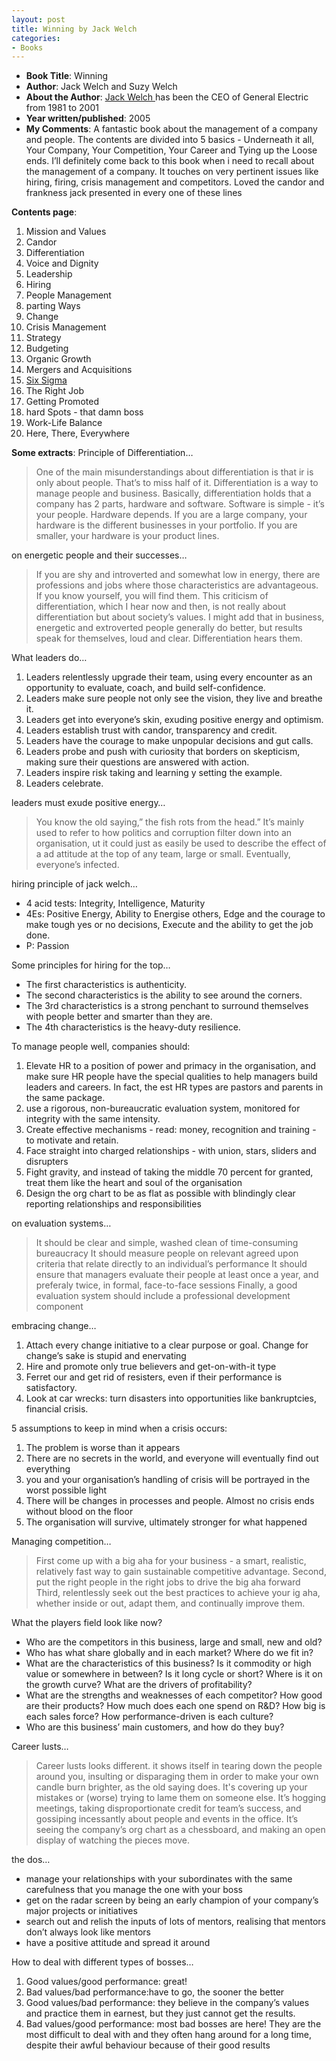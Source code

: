 ```yaml
---
layout: post
title: Winning by Jack Welch
categories:
- Books
---
```


- **Book Title**: Winning
- **Author**: Jack Welch and Suzy Welch
- **About the Author**: [Jack Welch ](http://en.wikipedia.org/wiki/Jack_Welch)has been the CEO of General Electric from 1981 to 2001
- **Year written/published**: 2005
- **My Comments**: A fantastic book about the management of a company and people. The contents are divided into 5 basics - Underneath it all, Your Company, Your Competition, Your Career and Tying up the Loose ends. I’ll definitely come back to this book when i need to recall about the management of a company. It touches on very pertinent issues like hiring, firing, crisis management and competitors. Loved the candor and frankness jack presented in every one of these lines

**Contents page**:

1. Mission and Values
2. Candor
3. Differentiation
4. Voice and Dignity
5. Leadership
6. Hiring
7. People Management
8. parting Ways
9. Change
10. Crisis Management
11. Strategy
12. Budgeting
13. Organic Growth
14. Mergers and Acquisitions
15. [Six Sigma](http://en.wikipedia.org/wiki/Six_Sigma)
16. The Right Job
17. Getting Promoted
18. hard Spots - that damn boss
19. Work-Life Balance
20. Here, There, Everywhere

**Some extracts**: Principle of Differentiation…

> One of the main misunderstandings about differentiation is that ir is only about people. That’s to miss half of it. Differentiation is a way to manage people and business. Basically, differentiation holds that a company has 2 parts, hardware and software. Software is simple - it’s your people. Hardware depends. If you are a large company, your hardware is the different businesses in your portfolio. If you are smaller, your hardware is your product lines.

on energetic people and their successes…

> If you are shy and introverted and somewhat low in energy, there are professions and jobs where those characteristics are advantageous. If you know yourself, you will find them. This criticism of differentiation, which I hear now and then, is not really about differentiation but about society’s values. I might add that in business, energetic and extroverted people generally do better, but results speak for themselves, loud and clear. Differentiation hears them.

What leaders do…

1. Leaders relentlessly upgrade their team, using every encounter as an opportunity to evaluate, coach, and build self-confidence.
2. Leaders make sure people not only see the vision, they live and breathe it.
3. Leaders get into everyone’s skin, exuding positive energy and optimism.
4. Leaders establish trust with candor, transparency and credit.
5. Leaders have the courage to make unpopular decisions and gut calls.
6. Leaders probe and push with curiosity that borders on skepticism, making sure their questions are answered with action.
7. Leaders inspire risk taking and learning y setting the example.
8. Leaders celebrate.

leaders must exude positive energy…

> You know the old saying,” the fish rots from the head.” It’s mainly used to refer to how politics and corruption filter down into an organisation, ut it could just as easily be used to describe the effect of a ad attitude at the top of any team, large or small. Eventually, everyone’s infected.

hiring principle of jack welch…

- 4 acid tests: Integrity, Intelligence, Maturity
- 4Es: Positive Energy, Ability to Energise others, Edge and the courage to make tough yes or no decisions, Execute and the ability to get the job done.
- P: Passion

Some principles for hiring for the top…

- The first characteristics is authenticity.
- The second characteristics is the ability to see around the corners.
- The 3rd characteristics is a strong penchant to surround themselves with people better and smarter than they are.
- The 4th characteristics is the heavy-duty resilience.

To manage people well, companies should:

1. Elevate HR to a position of power and primacy in the organisation, and make sure HR people have the special qualities to help managers build leaders and careers. In fact, the est HR types are pastors and parents in the same package.
2. use a rigorous, non-bureaucratic evaluation system, monitored for integrity with the same intensity.
3. Create effective mechanisms - read: money, recognition and training - to motivate and retain.
4. Face straight into charged relationships - with union, stars, sliders and disrupters
5. Fight gravity, and instead of taking the middle 70 percent for granted, treat them like the heart and soul of the organisation
6. Design the org chart to be as flat as possible with blindingly clear reporting relationships and responsibilities

on evaluation systems…

> It should be clear and simple, washed clean of time-consuming bureaucracy It should measure people on relevant agreed upon criteria that relate directly to an individual’s performance It should ensure that managers evaluate their people at least once a year, and preferaly twice, in formal, face-to-face sessions Finally, a good evaluation system should include a professional development component

embracing change…

1. Attach every change initiative to a clear purpose or goal. Change for change’s sake is stupid and enervating
2. Hire and promote only true believers and get-on-with-it type
3. Ferret our and get rid of resisters, even if their performance is satisfactory.
4. Look at car wrecks: turn disasters into opportunities like bankruptcies, financial crisis.

5 assumptions to keep in mind when a crisis occurs:

1. The problem is worse than it appears
2. There are no secrets in the world, and everyone will eventually find out everything
3. you and your organisation’s handling of crisis will be portrayed in the worst possible light
4. There will be changes in processes and people. Almost no crisis ends without blood on the floor
5. The organisation will survive, ultimately stronger for what happened

Managing competition…

> First come up with a big aha for your business - a smart, realistic, relatively fast way to gain sustainable competitive advantage. Second, put the right people in the right jobs to drive the big aha forward Third, relentlessly seek out the best practices to achieve your ig aha, whether inside or out, adapt them, and continually improve them.

What the players field look like now?

- Who are the competitors in this business, large and small, new and old?
- Who has what share globally and in each market? Where do we fit in?
- What are the characteristics of this business? Is it commodity or high value or somewhere in between? Is it long cycle or short? Where is it on the growth curve? What are the drivers of profitability?
- What are the strengths and weaknesses of each competitor? How good are their products? How much does each one spend on R&D? How big is each sales force? How performance-driven is each culture?
- Who are this business’ main customers, and how do they buy?

Career lusts…

> Career lusts looks different. it shows itself in tearing down the people around you, insulting or disparaging them in order to make your own candle burn brighter, as the old saying does. It's covering up your mistakes or (worse) trying to lame them on someone else. It’s hogging meetings, taking disproportionate credit for team’s success, and gossiping incessantly about people and events in the office. It’s seeing the company’s org chart as a chessboard, and making an open display of watching the pieces move.

the dos…

- manage your relationships with your subordinates with the same carefulness that you manage the one with your boss
- get on the radar screen by being an early champion of your company’s major projects or initiatives
- search out and relish the inputs of lots of mentors, realising that mentors don’t always look like mentors
- have a positive attitude and spread it around

How to deal with different types of bosses…

1. Good values/good performance: great!
2. Bad values/bad performance:have to go, the sooner the better
3. Good values/bad performance: they believe in the company’s values and practice them in earnest, but they just cannot get the results.
4. Bad values/good performance: most bad bosses are here! They are the most difficult to deal with and they often hang around for a long time, despite their awful behaviour because of their good results
